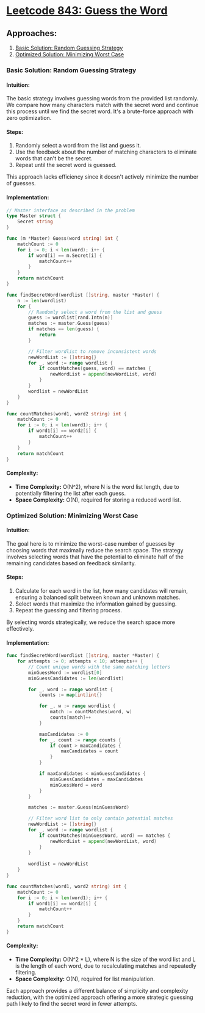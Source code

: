 # [Leetcode 843: Guess the Word](https://leetcode.com/problems/guess-the-word/)

## Approaches:
1. [Basic Solution: Random Guessing Strategy](#basic-solution-random-guessing-strategy)
2. [Optimized Solution: Minimizing Worst Case](#optimized-solution-minimizing-worst-case)

### Basic Solution: Random Guessing Strategy

#### Intuition:
The basic strategy involves guessing words from the provided list randomly. We compare how many characters match with the secret word and continue this process until we find the secret word. It's a brute-force approach with zero optimization.

#### Steps:
1. Randomly select a word from the list and guess it.
2. Use the feedback about the number of matching characters to eliminate words that can't be the secret.
3. Repeat until the secret word is guessed.

This approach lacks efficiency since it doesn't actively minimize the number of guesses.

#### Implementation:

```go
// Master interface as described in the problem
type Master struct {
    Secret string
}

func (m *Master) Guess(word string) int {
    matchCount := 0
    for i := 0; i < len(word); i++ {
        if word[i] == m.Secret[i] {
            matchCount++
        }
    }
    return matchCount
}

func findSecretWord(wordlist []string, master *Master) {
    n := len(wordlist)
    for {
        // Randomly select a word from the list and guess
        guess := wordlist[rand.Intn(n)]
        matches := master.Guess(guess)
        if matches == len(guess) {
            return
        }

        // Filter wordlist to remove inconsistent words
        newWordList := []string{}
        for _, word := range wordlist {
            if countMatches(guess, word) == matches {
                newWordList = append(newWordList, word)
            }
        }
        wordlist = newWordList
    }
}

func countMatches(word1, word2 string) int {
    matchCount := 0
    for i := 0; i < len(word1); i++ {
        if word1[i] == word2[i] {
            matchCount++
        }
    }
    return matchCount
}
```

#### Complexity:
- **Time Complexity:** O(N^2), where N is the word list length, due to potentially filtering the list after each guess.
- **Space Complexity:** O(N), required for storing a reduced word list.

### Optimized Solution: Minimizing Worst Case

#### Intuition:
The goal here is to minimize the worst-case number of guesses by choosing words that maximally reduce the search space. The strategy involves selecting words that have the potential to eliminate half of the remaining candidates based on feedback similarity.

#### Steps:
1. Calculate for each word in the list, how many candidates will remain, ensuring a balanced split between known and unknown matches.
2. Select words that maximize the information gained by guessing.
3. Repeat the guessing and filtering process.

By selecting words strategically, we reduce the search space more effectively.

#### Implementation:

```go
func findSecretWord(wordlist []string, master *Master) {
    for attempts := 0; attempts < 10; attempts++ {
        // Count unique words with the same matching letters
        minGuessWord := wordlist[0]
        minGuessCandidates := len(wordlist)

        for _, word := range wordlist {
            counts := map[int]int{}

            for _, w := range wordlist {
                match := countMatches(word, w)
                counts[match]++
            }

            maxCandidates := 0
            for _, count := range counts {
                if count > maxCandidates {
                    maxCandidates = count
                }
            }

            if maxCandidates < minGuessCandidates {
                minGuessCandidates = maxCandidates
                minGuessWord = word
            }
        }

        matches := master.Guess(minGuessWord)

        // Filter word list to only contain potential matches
        newWordList := []string{}
        for _, word := range wordlist {
            if countMatches(minGuessWord, word) == matches {
                newWordList = append(newWordList, word)
            }
        }
        
        wordlist = newWordList
    }
}

func countMatches(word1, word2 string) int {
    matchCount := 0
    for i := 0; i < len(word1); i++ {
        if word1[i] == word2[i] {
            matchCount++
        }
    }
    return matchCount
}
```

#### Complexity:
- **Time Complexity:** O(N^2 * L), where N is the size of the word list and L is the length of each word, due to recalculating matches and repeatedly filtering.
- **Space Complexity:** O(N), required for list manipulation.

Each approach provides a different balance of simplicity and complexity reduction, with the optimized approach offering a more strategic guessing path likely to find the secret word in fewer attempts.

